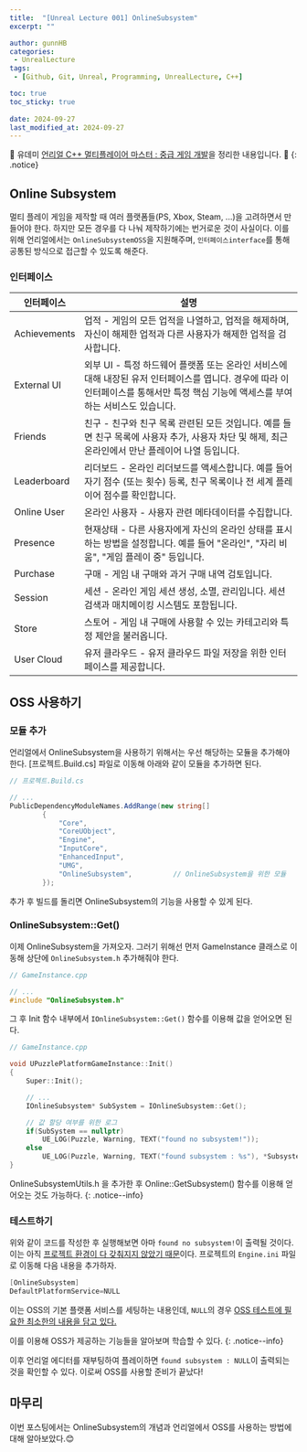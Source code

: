 ```yaml
---
title:  "[Unreal Lecture 001] OnlineSubsystem"
excerpt: ""

author: gunnHB
categories: 
 - UnrealLecture
tags: 
 - [Github, Git, Unreal, Programming, UnrealLecture, C++]

toc: true
toc_sticky: true
 
date: 2024-09-27
last_modified_at: 2024-09-27
---
```


🔔 유데미 [언리얼 C++ 멀티플레이어 마스터 : 중급 게임 개발](https://www.udemy.com/course/best-unreal-c/?couponCode=ST22MT92324B)을 정리한 내용입니다. 🔔
{: .notice}

## Online Subsystem
멀티 플레이 게임을 제작할 때 여러 플랫폼들(PS, Xbox, Steam, ...)을 고려하면서 만들어야 한다. 하지만 모든 경우를 다 나눠 제작하기에는
번거로운 것이 사실이다. 이를 위해 언리얼에서는 `OnlineSubsystemOSS`을 지원해주며, `인터페이스interface`를 통해 공통된 방식으로 접근할 수 있도록 해준다.

### 인터페이스

|인터페이스|설명|
|--|--|
|Achievements|업적 - 게임의 모든 업적을 나열하고, 업적을 해제하며, 자신이 해제한 업적과 다른 사용자가 해제한 업적을 검사합니다.|
|External UI|외부 UI - 특정 하드웨어 플랫폼 또는 온라인 서비스에 대해 내장된 유저 인터페이스를 엽니다. 경우에 따라 이 인터페이스를 통해서만 특정 핵심 기능에 액세스를 부여하는 서비스도 있습니다.|
|Friends|친구 - 친구와 친구 목록 관련된 모든 것입니다. 예를 들면 친구 목록에 사용자 추가, 사용자 차단 및 해제, 최근 온라인에서 만난 플레이어 나열 등입니다.|
|Leaderboard|리더보드 - 온라인 리더보드를 액세스합니다. 예를 들어 자기 점수 (또는 횟수) 등록, 친구 목록이나 전 세계 플레이어 점수를 확인합니다.|
|Online User|온라인 사용자 - 사용자 관련 메타데이터를 수집합니다.|
|Presence|현재상태 - 다른 사용자에게 자신의 온라인 상태를 표시하는 방법을 설정합니다. 예를 들어 "온라인", "자리 비움", "게임 플레이 중" 등입니다.|
|Purchase|구매 - 게임 내 구매와 과거 구매 내역 검토입니다.|
|Session|세션 - 온라인 게임 세션 생성, 소멸, 관리입니다. 세션 검색과 매치메이킹 시스템도 포함됩니다.|
|Store|스토어 - 게임 내 구매에 사용할 수 있는 카테고리와 특정 제안을 불러옵니다.|
|User Cloud|유저 클라우드 - 유저 클라우드 파일 저장을 위한 인터페이스를 제공합니다.|

## OSS 사용하기
### 모듈 추가
언리얼에서 OnlineSubsystem을 사용하기 위해서는 우선 해당하는 모듈을 추가해야 한다. [프로젝트.Build.cs] 파일로 이동해 아래와 같이 모듈을 추가하면 된다.

```c#
// 프로젝트.Build.cs

// ...
PublicDependencyModuleNames.AddRange(new string[]
		{
			"Core",
			"CoreUObject",
			"Engine",
			"InputCore",
			"EnhancedInput",
			"UMG",
			"OnlineSubsystem",          // OnlineSubsystem을 위한 모듈
		});
```

추가 후 빌드를 돌리면 OnlineSubsystem의 기능을 사용할 수 있게 된다.

### OnlineSubsystem::Get()
이제 OnlineSubsystem을 가져오자. 그러기 위해선 먼저 GameInstance 클래스로 이동해 상단에 `OnlineSubsystem.h` 추가해줘야 한다.

```c++
// GameInstance.cpp

// ...
#include "OnlineSubsystem.h"
```

그 후 Init 함수 내부에서 `IOnlineSubsystem::Get()` 함수를 이용해 값을 얻어오면 된다.

```c++
// GameInstance.cpp

void UPuzzlePlatformGameInstance::Init()
{
    Super::Init();

    // ...
    IOnlineSubsystem* SubSystem = IOnlineSubsystem::Get();

	// 값 할당 여부를 위한 로그
    if(SubSystem == nullptr)
        UE_LOG(Puzzle, Warning, TEXT("found no subsystem!"));
    else
        UE_LOG(Puzzle, Warning, TEXT("found subsystem : %s"), *Subsystem->GetNameInterface());
}
```

OnlineSubsystemUtils.h 을 추가한 후 Online::GetSubsystem() 함수를 이용해 얻어오는 것도 가능하다.
{: .notice--info}

### 테스트하기
위와 같이 코드를 작성한 후 실행해보면 아마 `found no subsystem!`이 출력될 것이다. 이는 아직 <u>프로젝트 환경이 다 갖춰지지 않았기 때문</u>이다.
프로젝트의 `Engine.ini` 파일로 이동해 다음 내용을 추가하자.

```c++
[OnlineSubsystem]
DefaultPlatformService=NULL
```

이는 OSS의 기본 플랫폼 서비스를 세팅하는 내용인데, `NULL`의 경우 <u>OSS 테스트에 필요한 최소한의 내용을 담고 있다.</u>

이를 이용해 OSS가 제공하는 기능들을 알아보며 학습할 수 있다.
{: .notice--info}

이후 언리얼 에디터를 재부팅하여 플레이하면 `found subsystem : NULL`이 출력되는 것을 확인할 수 있다. 이로써 OSS를 사용할 준비가 끝났다!

## 마무리
이번 포스팅에서는 OnlineSubsystem의 개념과 언리얼에서 OSS를 사용하는 방법에 대해 알아보았다.😊